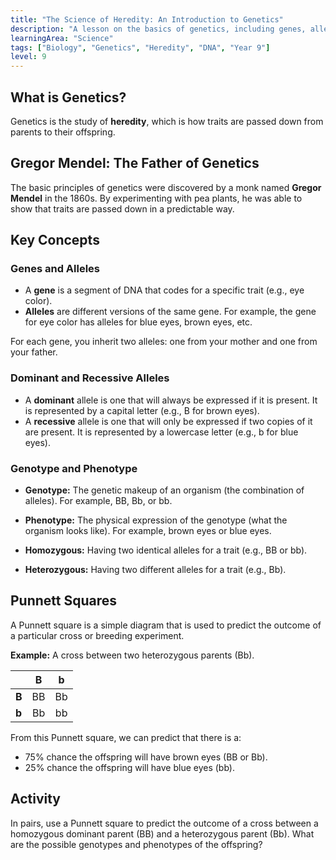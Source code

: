 ```yaml
---
title: "The Science of Heredity: An Introduction to Genetics"
description: "A lesson on the basics of genetics, including genes, alleles, and the concepts of dominant and recessive traits."
learningArea: "Science"
tags: ["Biology", "Genetics", "Heredity", "DNA", "Year 9"]
level: 9
---
```


## What is Genetics?

Genetics is the study of **heredity**, which is how traits are passed down from parents to their offspring.

## Gregor Mendel: The Father of Genetics

The basic principles of genetics were discovered by a monk named **Gregor Mendel** in the 1860s. By experimenting with pea plants, he was able to show that traits are passed down in a predictable way.

## Key Concepts

### Genes and Alleles
-   A **gene** is a segment of DNA that codes for a specific trait (e.g., eye color).
-   **Alleles** are different versions of the same gene. For example, the gene for eye color has alleles for blue eyes, brown eyes, etc.

For each gene, you inherit two alleles: one from your mother and one from your father.

### Dominant and Recessive Alleles
-   A **dominant** allele is one that will always be expressed if it is present. It is represented by a capital letter (e.g., B for brown eyes).
-   A **recessive** allele is one that will only be expressed if two copies of it are present. It is represented by a lowercase letter (e.g., b for blue eyes).

### Genotype and Phenotype
-   **Genotype:** The genetic makeup of an organism (the combination of alleles). For example, BB, Bb, or bb.
-   **Phenotype:** The physical expression of the genotype (what the organism looks like). For example, brown eyes or blue eyes.

-   **Homozygous:** Having two identical alleles for a trait (e.g., BB or bb).
-   **Heterozygous:** Having two different alleles for a trait (e.g., Bb).

## Punnett Squares

A Punnett square is a simple diagram that is used to predict the outcome of a particular cross or breeding experiment.

**Example:** A cross between two heterozygous parents (Bb).

| | B | b |
| :--- | :-: | :-: |
| **B** | BB | Bb |
| **b** | Bb | bb |

From this Punnett square, we can predict that there is a:
-   75% chance the offspring will have brown eyes (BB or Bb).
-   25% chance the offspring will have blue eyes (bb).

## Activity
In pairs, use a Punnett square to predict the outcome of a cross between a homozygous dominant parent (BB) and a heterozygous parent (Bb). What are the possible genotypes and phenotypes of the offspring?
